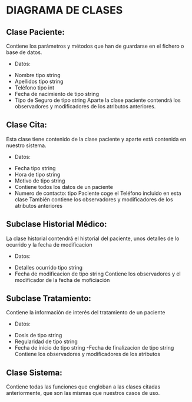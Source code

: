 # DIAGRAMA DE CLASES

## Clase Paciente:
Contiene los parámetros y métodos que han de guardarse en el fichero o base de datos.
* Datos:
- Nombre tipo string
- Apellidos tipo string
- Teléfono tipo int
- Fecha de nacimiento de tipo string
- Tipo de Seguro de tipo string 
Aparte la clase paciente contendrá los observadores y modificadores de los atributos anteriores.

## Clase Cita:
Esta clase tiene contenido de la clase paciente y aparte está contenida en nuestro sistema.
* Datos:
- Fecha tipo string
- Hora de tipo string
- Motivo de tipo string
- Contiene todos los datos de un paciente
- Numero de contacto: tipo Paciente coge el Teléfono incluido en esta clase 
También contiene los observadores y modificadores de los atributos anteriores

## Subclase Historial Médico:
La clase historial contendrá el historial del paciente, unos detalles de lo ocurrido y la fecha de modificacion
* Datos:
- Detalles ocurrido tipo string
- Fecha de modificacion de tipo string 
Contiene los observadores y el modificador de la fecha de moficiación

## Subclase Tratamiento:
Contiene la información de interés del tratamiento de un paciente
* Datos:
- Dosis de tipo string
- Regularidad de tipo string
- Fecha de inicio de tipo string
-Fecha de finalizacion de tipo string 
Contiene los observadores y modificadores de los atributos

## Clase Sistema:
Contiene todas las funciones que engloban a las clases citadas anteriormente, que son las mismas que nuestros casos de uso.
